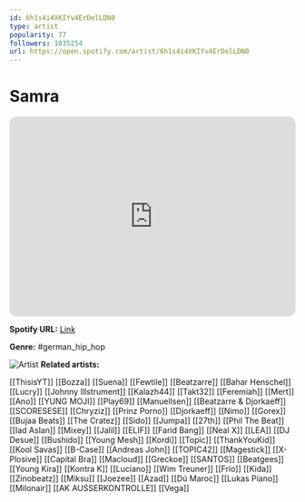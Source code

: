 ```yaml
---
id: 6h1s4i4XKIYv4ErDelLDN0
type: artist
popularity: 77
followers: 1035254
url: https://open.spotify.com/artist/6h1s4i4XKIYv4ErDelLDN0
---
```

# Samra

<iframe style="border-radius:12px" src="https://open.spotify.com/embed/artist/6h1s4i4XKIYv4ErDelLDN0" width="100%" height="352" frameBorder="0" allowfullscreen="" allow="autoplay; clipboard-write; encrypted-media; fullscreen; picture-in-picture" loading="lazy"></iframe>

**Spotify URL:** [Link](https://open.spotify.com/artist/6h1s4i4XKIYv4ErDelLDN0)

**Genre:**  #german_hip_hop

![Artist](https://i.scdn.co/image/ab6761610000e5eb434a7526f8a622e4b3c3bb79)
**Related artists:**

[[ThisisYT]]
[[Bozza]]
[[Suena]]
[[Fewtile]]
[[Beatzarre]]
[[Bahar Henschel]]
[[Lucry]]
[[Johnny Illstrument]]
[[Kalazh44]]
[[Takt32]]
[[Feremiah]]
[[Mert]]
[[Ano]]
[[YUNG MOJI]]
[[Play69]]
[[Manuellsen]]
[[Beatzarre & Djorkaeff]]
[[SCORESESE]]
[[Chryziz]]
[[Prinz Porno]]
[[Djorkaeff]]
[[Nimo]]
[[Gorex]]
[[Bujaa Beats]]
[[The Cratez]]
[[Sido]]
[[Jumpa]]
[[27th]]
[[Phil The Beat]]
[[Iad Aslan]]
[[Mixey]]
[[Jalil]]
[[ELIF]]
[[Farid Bang]]
[[Neal X]]
[[LEA]]
[[DJ Desue]]
[[Bushido]]
[[Young Mesh]]
[[Kordi]]
[[Topic]]
[[ThankYouKid]]
[[Kool Savas]]
[[B-Case]]
[[Andreas John]]
[[TOPIC42]]
[[Magestick]]
[[X-Plosive]]
[[Capital Bra]]
[[Macloud]]
[[Greckoe]]
[[SANTOS]]
[[Beatgees]]
[[Young Kira]]
[[Kontra K]]
[[Luciano]]
[[Wim Treuner]]
[[Frio]]
[[Kida]]
[[Zinobeatz]]
[[Miksu]]
[[Joezee]]
[[Azad]]
[[Dú Maroc]]
[[Lukas Piano]]
[[Milonair]]
[[AK AUSSERKONTROLLE]]
[[Vega]]
